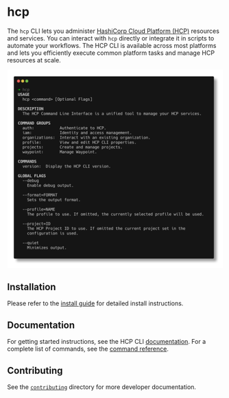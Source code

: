 # hcp

The `hcp` CLI lets you administer [HashiCorp Cloud Platform (HCP)](https://cloud.hashicorp.com)
resources and services. You can interact with `hcp` directly or integrate it in
scripts to automate your workflows. The HCP CLI is available across most
platforms and lets you efficiently execute common platform tasks and manage HCP
resources at scale.

![hcp](assets/hcp.png?raw=true "screenshot of HCP CLI")

## Installation

Please refer to the [install guide](https://developer.hashicorp.com/hcp/docs/cli/install) for
detailed install instructions.


## Documentation

For getting started instructions, see the HCP CLI [documentation](https://developer.hashicorp.com/hcp/docs/cli).
For a complete list of commands, see the [command reference](https://developer.hashicorp.com/hcp/docs/cli/commands).

## Contributing

See the [`contributing`](contributing/) directory for more developer documentation.
